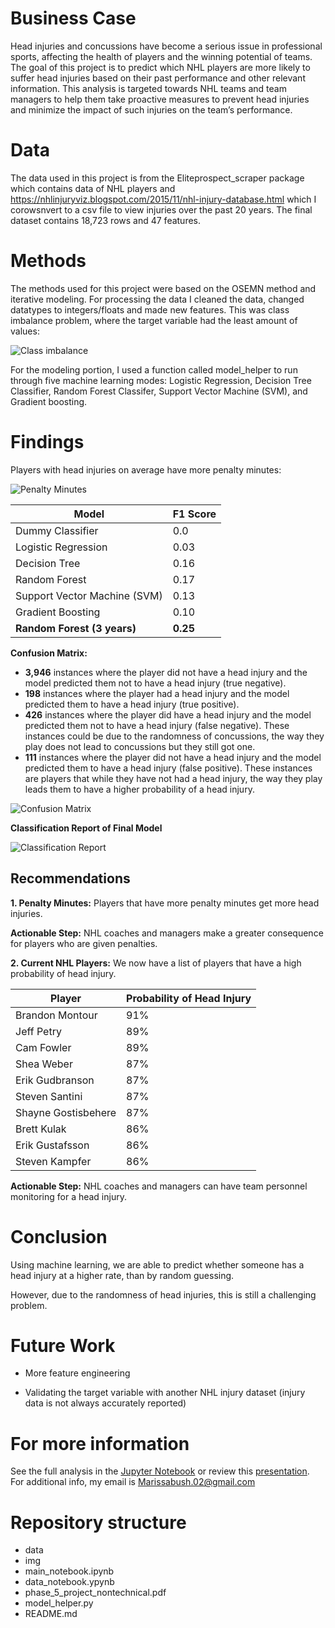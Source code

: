 # Business Case

Head injuries and concussions have become a serious issue in professional sports, affecting the health of players and the winning potential of teams. The goal of this project is to predict which NHL players are more likely to suffer head injuries based on their past performance and other relevant information. This analysis is targeted towards NHL teams and team managers to help them take proactive measures to prevent head injuries and minimize the impact of such injuries on the team’s performance.

# Data

The data used in this project is from the Eliteprospect_scraper package which contains data of NHL players and https://nhlinjuryviz.blogspot.com/2015/11/nhl-injury-database.html which I corowsnvert to a csv file to view injuries over the past 20 years. The final dataset contains 18,723 rows and 47 features.

# Methods

The methods used for this project were based on the OSEMN method and iterative modeling. For processing the data I cleaned the data, changed datatypes to integers/floats and made new features.
This was class imbalance problem, where the target variable had the least amount of values:

![Class imbalance](https://raw.githubusercontent.com/Marissa841/phase_5_project/main/img/class_imbalance.png)

 For the modeling portion, I used a function called model_helper to run through five machine learning modes: Logistic Regression, Decision Tree Classifier, Random Forest Classifer, Support Vector Machine (SVM), and Gradient boosting.

# Findings

Players with head injuries on average have more penalty minutes:

![Penalty Minutes](https://raw.githubusercontent.com/Marissa841/phase_5_project/main/img/penalty_minutes.png)

| Model                        | F1 Score |
|------------------------------|----------|
| Dummy Classifier             | 0.0      |
| Logistic Regression          | 0.03     |
| Decision Tree                | 0.16     |
| Random Forest                | 0.17     |
| Support Vector Machine (SVM) | 0.13     |
| Gradient Boosting            | 0.10     |
|**Random Forest (3 years)**      | **0.25**     |

**Confusion Matrix:**
- **3,946** instances where the player did not have a head injury and the model predicted them not to have a head injury (true negative).
- **198** instances where the player had a head injury and the model predicted them to have a head injury (true positive).
- **426** instances where the player did have a head injury and the model predicted them not to have a head injury (false negative). These instances could be due to the randomness of concussions, the way they play does not lead to concussions but they still got one.
- **111** instances where the player did not have a head injury and the model predicted them to have a head injury (false positive). These instances are players that while they have not had a head injury, the way they play leads them to have a higher probability of a head injury.

![Confusion Matrix](https://raw.githubusercontent.com/Marissa841/phase_5_project/main/img/confusion_matrix.png)

**Classification Report of Final Model**

![Classification Report](https://raw.githubusercontent.com/Marissa841/phase_5_project/main/img/classification_report.PNG)

## Recommendations
**1. Penalty Minutes:** Players that have more penalty minutes get more head injuries. 

**Actionable Step:** NHL coaches and managers make a greater consequence for players who are given penalties.

**2. Current NHL Players:** We now have a list of players that have a high probability of head injury.

| Player              | Probability of Head Injury |
|---------------------|----------------------------|
| Brandon Montour     | 91%                        |
| Jeff Petry          | 89%                        |
| Cam Fowler          | 89%                        |
| Shea Weber          | 87%                        |
| Erik Gudbranson     | 87%                        |
| Steven Santini      | 87%                        |
| Shayne Gostisbehere | 87%                        |
| Brett Kulak         | 86%                        |
| Erik Gustafsson     | 86%                        |
| Steven Kampfer      | 86%                        |

**Actionable Step:** NHL coaches and managers can have team personnel monitoring for a head injury.

# Conclusion

Using machine learning, we are able to predict whether someone has a head injury at a higher rate, than by random guessing. 

However, due to the randomness of head injuries, this is still a challenging problem. 

# Future Work

- More feature engineering

- Validating the target variable with another NHL injury dataset (injury data is not always accurately reported)

# For more information

​​See the full analysis in the [Jupyter Notebook](https://github.com/Marissa841/phase_5_project/blob/main/main_notebook.ipynb) or review this [presentation](https://github.com/Marissa841/phase_5_project/blob/main/phase_5_nontechnical.pdf). For additional info, my email is Marissabush.02@gmail.com

# Repository structure

+ data
+ img
+ main_notebook.ipynb
+ data_notebook.ypynb
+ phase_5_project_nontechnical.pdf
+ model_helper.py
+ README.md